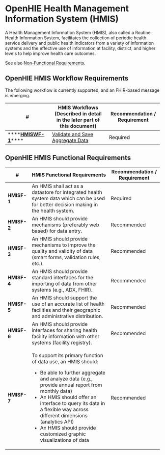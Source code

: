 # OpenHIE Health Management Information System  (HMIS)

A Health Management Information System (HMIS), also called a Routine Health Information System, facilitates the collection of periodic health service delivery and public health indicators from a variety of information systems and the effective use of information at facility, district, and higher levels to help improve health care outcomes.

See also [Non-Functional Requirements](non-functional-requirements.md).

## **OpenHIE HMIS Workflow Requirements**

The following workflow is currently supported, and an FHIR-based message is emerging.

| #                                                                                                                 | **HMIS Workflows (Described in detail in the later part of this document)**                                           | **Recommendation / Requirement** |
| ----------------------------------------------------------------------------------------------------------------- | --------------------------------------------------------------------------------------------------------------------- | -------------------------------- |
| \*\*\*\*[**HMISWF-1**](../introduction/aggregate-reporting-workflows/validate-and-save-aggregate-data.md)\*\*\*\* | [Validate and Save Aggregate Data](../introduction/aggregate-reporting-workflows/validate-and-save-aggregate-data.md) | Required                         |

## **OpenHIE HMIS Functional Requirements**

| #           | **HMIS Functional Requirements**                                                                                                                                                                                                                                                                                                                                                      | **Recommendation / Requirement** |
| ----------- | ------------------------------------------------------------------------------------------------------------------------------------------------------------------------------------------------------------------------------------------------------------------------------------------------------------------------------------------------------------------------------------- | -------------------------------- |
| **HMISF-1** | An HMIS shall act as a datastore for integrated health system data which can be used for better decision making in the health system.                                                                                                                                                                                                                                                 | Required                         |
| **HMISF-2** | An HMIS should provide mechanisms (preferably web based) for data entry.                                                                                                                                                                                                                                                                                                              | Recommended                      |
| **HMISF-3** | An HMIS should provide mechanisms to improve the quality and validity of data (smart forms, validation rules, etc.).                                                                                                                                                                                                                                                                  | Recommended                      |
| **HMISF-4** | An HMIS should provide standard interfaces for the importing of data from other systems (e.g., ADX, FHIR).                                                                                                                                                                                                                                                                            | Recommended                      |
| **HMISF-5** | An HMIS should support the use of an accurate list of health facilities and their geographic and administrative distribution.                                                                                                                                                                                                                                                         | Recommended                      |
| **HMISF-6** | An HMIS should provide interfaces for sharing health facility information with other systems (facility registry).                                                                                                                                                                                                                                                                     | Recommended                      |
| **HMISF-7** | <p>To support its primary function of data use, an HMIS should:</p><ul><li>Be able to further aggregate and analyze data (e.g., provide annual report from monthly data)</li><li>An HMIS should offer an interface to query its data in a flexible way across different dimensions (analytics API)</li><li>An HMIS should provide customized graphic visualizations of data</li></ul> | Recommended                      |
